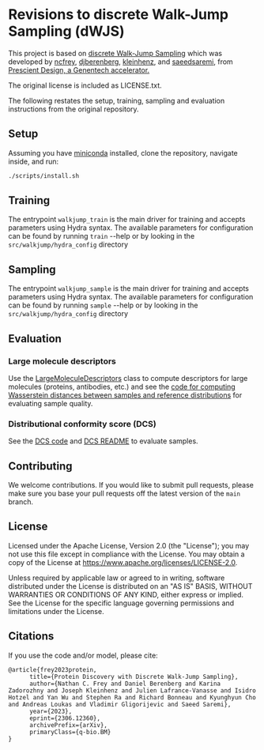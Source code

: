 # Revisions to discrete Walk-Jump Sampling (dWJS)

This project is based on [discrete Walk-Jump Sampling](https://arxiv.org/abs/2306.12360) which was developed by [ncfrey](https://github.com/ncfrey), [djberenberg](https://github.com/djberenberg), [kleinhenz](https://github.com/kleinhenz), and [saeedsaremi](https://github.com/saeedsaremi), from [Prescient Design, a Genentech accelerator.](https://gene.com/prescient)

The original license is included as LICENSE.txt.

The following restates the setup, training, sampling and evaluation instructions from the original repository.

## Setup
Assuming you have [miniconda](https://docs.conda.io/en/latest/miniconda.html) installed, clone the repository, navigate inside, and run:
```bash
./scripts/install.sh
```

## Training
The entrypoint `walkjump_train` is the main driver for training and accepts parameters using Hydra syntax.
The available parameters for configuration can be found by running `train` --help or by looking in the `src/walkjump/hydra_config` directory

## Sampling
The entrypoint `walkjump_sample` is the main driver for training and accepts parameters using Hydra syntax.
The available parameters for configuration can be found by running `sample` --help or by looking in the `src/walkjump/hydra_config` directory

## Evaluation

### Large molecule descriptors
Use the [LargeMoleculeDescriptors](src/walkjump/metrics/_large_molecule_descriptors.py) class to compute descriptors for large molecules (proteins, antibodies, etc.) and see the [code for computing Wasserstein distances between samples and reference distributions](src/walkjump/metrics/_get_batch_descriptors.py) for evaluating sample quality.

### Distributional conformity score (DCS)
See the [DCS code](src/walkjump/conformity/_conformity_score.py) and [DCS README](src/walkjump/conformity/README.md) to evaluate samples.

## Contributing

We welcome contributions. If you would like to submit pull requests, please make sure you base your pull requests off the latest version of the `main` branch.

## License
Licensed under the Apache License, Version 2.0 (the "License"); you may not use this file except in compliance with the License. You may obtain a copy of the License at https://www.apache.org/licenses/LICENSE-2.0.

Unless required by applicable law or agreed to in writing, software distributed under the License is distributed on an "AS IS" BASIS, WITHOUT WARRANTIES OR CONDITIONS OF ANY KIND, either express or implied. See the License for the specific language governing permissions and limitations under the License.


## Citations
If you use the code and/or model, please cite:
```
@article{frey2023protein,
      title={Protein Discovery with Discrete Walk-Jump Sampling},
      author={Nathan C. Frey and Daniel Berenberg and Karina Zadorozhny and Joseph Kleinhenz and Julien Lafrance-Vanasse and Isidro Hotzel and Yan Wu and Stephen Ra and Richard Bonneau and Kyunghyun Cho and Andreas Loukas and Vladimir Gligorijevic and Saeed Saremi},
      year={2023},
      eprint={2306.12360},
      archivePrefix={arXiv},
      primaryClass={q-bio.BM}
}
```
